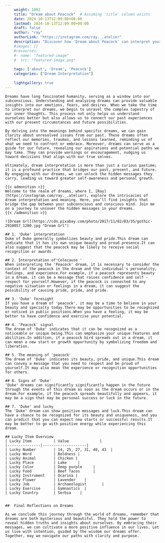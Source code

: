 ```yaml
---
    weight: 1092
    title: "Dream about Peacock"  # Assuming 'title' column exists
    date: 2024-10-13T12:09:00+08:00
    lastmod: 2024-10-13T12:09:00+08:00
    draft: false
    author: "ray"
    authorLink: "https://instagram.com/ray._.atelier"
    description: "Discover how 'Dream about Peacock' can interpret your future and uncover its significant meanings in your life."
    #images: []
    #resources:
    #- name: "featured-image"
    #  src: "featured-image.png"
    
    tags: ['about', 'Dream', 'Peacock']
    categories: ["Dream Interpretation"]
    
    lightgallery: true
---
```

    
    Dreams have long fascinated humanity, serving as a window into our subconscious. Understanding and analyzing dreams can provide valuable insights into our emotions, fears, and desires. When we take the time to interpret our dreams, we begin to unravel the complex tapestry of our inner thoughts. This process not only helps us understand ourselves better but also allows us to connect our past experiences with our present circumstances and future possibilities.
    
    By delving into the meanings behind specific dreams, we can gain clarity about unresolved issues from our past. These dreams often reflect our memories, traumas, and lessons learned, reminding us of what we need to confront or embrace. Moreover, dreams can serve as a guide for our future, revealing our aspirations and potential paths we may take. They can provide warnings or encouragement, nudging us toward decisions that align with our true selves.
    
    Ultimately, dream interpretation is more than just a curious pastime; it is a profound practice that bridges our past, present, and future. By engaging with our dreams, we can unlock the hidden messages they carry, leading us toward greater self-awareness and personal growth.
    
    {{< admonition >}}
    Welcome to the realm of dreams, where I, [Ray](https://instagram.com/ray._.atelier), explore the intricacies of dream interpretation and meaning. Here, you’ll find insights that bridge the gap between your subconscious and conscious mind. Join me on a journey to uncover the hidden messages in your dreams.
    {{< /admonition >}}
    
    ![Dream Grl](https://cdn.pixabay.com/photo/2017/11/02/03/35/gothic-2910057_1280.jpg "Dream Grl")
    
    ## 1. 'Duke' interpretation
    Duke of Duke generally symbolizes beauty and pride.This dream can indicate that it has its own unique beauty and proud presence.It can also suggest that the peacock may be likely to receive social recognition or awards.
    
    ## 2. Interpretation of'Colecause '
    When interpreting the 'Peacock' dream, it is necessary to consider the context of the peacock in the dream and the individual's personality, feelings, and experience.For example, if a peacock represents beauty in a dream, it can be a message that raises confidence and self -respect for yourself.However, if the peacock is connected to any negative situation or feelings in a dream, it can suggest the possibility of causing pride, pride, and pride.
    
    ## 3. 'Duke' foresight
    If you have a dream of 'peacock', it may be a time to believe in your beauty and specialty today.There may be opportunities to be recognized or noticed in public positions.When you have a feeling, it may be better to have confidence and exercise your potential.
    
    ## 4. 'Peacock' signal
    The dream of 'Duke' indicates that it can be recognized as a noticeable or unique being.This can emphasize your unique features and abilities.In addition, if a peacock bird spreads out in a dream, it can mean a new start or growth opportunity by symbolizing freedom and liberation.
    
    ## 5. The meaning of 'peacock'
    The dream of 'Duke' indicates its beauty, pride, and unique.This dream can convey a message that you need to respect and be proud of yourself.It may also mean the experience or recognition opportunities for others.
    
    ## 6. Signs of 'Duke'
    'Duke' dreams can significantly significantly happen in the future through the events of this dream as soon as the dream occurs or in the dream.For example, if the peacock spreads beautifully and appears, it may be a sign that may be personal success or luck in the future.
    
    ## 7. 'Duke' and lucky
    The 'Duke' dream can show positive messages and luck.This dream can have a chance to be recognized for its beauty and uniqueness, and you can predict that you can expect new starts or successful results.It may be better to go with positive energy while experiencing this dream.
    
    ## Lucky Item Overview
    | Lucky Item          | Value              |
    |---------------|--------------------|
    | Lucky Number        | 14, 25, 27, 31, 40, 43  |
    | Lucky Word          | Boldness |
    | Lucky Animal        | Chicken |
    | Lucky Place         | Lake     |
    | Lucky Color         | Deep purple     |
    | Lucky Food          | Beef Tacos      |
    | Lucky Instrument    | Ocarina |
    | Lucky Flower        | Lavender    |
    | Lucky Job           | Archaeologist       |
    | Lucky Exercise      | Gymnastics  |
    | Lucky Country       | Serbia    |
    
    
    ##  Final Reflections on Dreams
    
    As we conclude this journey through the world of dreams, remember that dreams are both mysterious and beautiful. They hold the power to reveal hidden truths and insights about ourselves. By embracing their messages, we can cultivate a more positive influence in our lives. Let us live with intention, guided by the wisdom our dreams offer. Together, may we navigate our paths with clarity and purpose.
    
